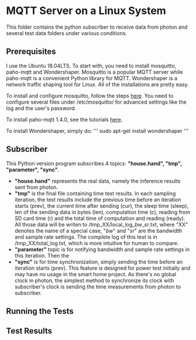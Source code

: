 # MQTT Server on a Linux System
This folder contains the python subscriber to receive data from photon and several test data folders under various conditions.

## Prerequisites
I use the Ubuntu 18.04LTS. To start with, you need to install mosquitto, paho-mqtt and Wondershaper. Mosquitto is a popular MQTT server while paho-mqtt is a convenient Python library for MQTT. Wondershaper is a network traffic shaping tool for Linux. All of the installations are pretty easy.

To install and configure mosquitto, follow the steps [here](https://www.digitalocean.com/community/tutorials/how-to-install-and-secure-the-mosquitto-mqtt-messaging-broker-on-ubuntu-18-04). You need to configure several files under /etc/mosquitto/ for advanced settings like the log and the user's password.

To install paho-mqtt 1.4.0, see the tutorials [here](https://pypi.org/project/paho-mqtt/).

To install Wondershaper, simply do:
'''
sudo apt-get install wondershaper
'''

## Subscriber
This Python version program subscribes 4 topics: **"house.hand", "tmp", "parameter", "sync"**.
- **"house.hand"** represents the real data, namely the inference results sent from photon.
- **"tmp"** is the final file containing time test results. In each sampling iteration, the test results include the previous time before an iteration starts (prev), the current time after sending (cur), the sleep time (sleep), len of the sending data in bytes (len), computation time (c), reading from SD card time (r) and the total time of computation and reading (ready). All those data will be writen to /tmp_XX/local_log_$bw$_$sr$.txt, where "XX" denotes the name of a special case, "$bw$" and "$sr$" are the bandwidth and sample rate settings. The complete log of this test is in /tmp_XX/total_log.txt, which is more intuitive for human to compare.
- **"parameter"** topic is for notifying bandwidth and sample rate settings in this iteration. Then the 
- **"sync"** is for time synchronization, simply sending the time before an iteration starts (prev). This feature is designed for power test initially and may have no usage in the smart home project. As there's no global clock in photon, the simplest method to synchronize its clock with subscriber's clock is sending the time measurements from photon to subscriber.

## Running the Tests

## Test Results

